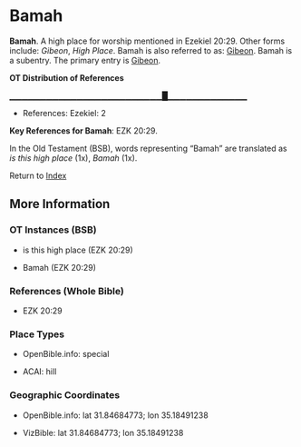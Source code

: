 # Bamah
**Bamah**. 
A high place for worship mentioned in Ezekiel 20:29. 
Other forms include: 
*Gibeon*, *High Place*. 
Bamah is also referred to as: 
[Gibeon](Gibeon.md). 
Bamah is a subentry. The primary entry is 
[Gibeon](Gibeon.md). 


**OT Distribution of References**

▁▁▁▁▁▁▁▁▁▁▁▁▁▁▁▁▁▁▁▁▁▁▁▁▁█▁▁▁▁▁▁▁▁▁▁▁▁▁
* References: Ezekiel: 2



**Key References for Bamah**: 
EZK 20:29. 


In the Old Testament (BSB), words representing “Bamah” are translated as 
*is this high place* (1x), *Bamah* (1x). 




Return to [Index](00-Index.md)

## More Information

### OT Instances (BSB)

* is this high place (EZK 20:29)

* Bamah (EZK 20:29)



### References (Whole Bible)

* EZK 20:29


### Place Types

* OpenBible.info: special

* ACAI: hill



### Geographic Coordinates

* OpenBible.info: lat 31.84684773; lon 35.18491238

* VizBible: lat 31.84684773; lon 35.18491238




